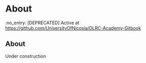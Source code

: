 # About

:no\_entry: \[DEPRECATED] Active at https://github.com/UniversityOfNicosia/DLRC-Academy-Gitbook

## About

Under construction
